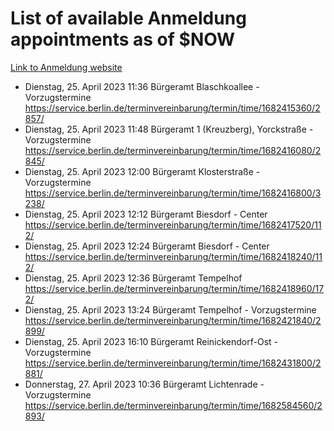 # List of available Anmeldung appointments as of $NOW
[Link to Anmeldung website](https://service.berlin.de/terminvereinbarung/termin/tag.php?termin=1&anliegen[]=120686&dienstleisterlist=122210,122217,327316,122219,327312,122227,327314,122231,327346,122243,327348,122254,122252,329742,122260,329745,122262,329748,122271,327278,122273,327274,122277,327276,330436,122280,327294,122282,327290,122284,327292,122291,327270,122285,327266,122286,327264,122296,327268,150230,329760,122297,327286,122294,327284,122312,329763,122314,329775,122304,327330,122311,327334,122309,327332,317869,122281,327352,122279,329772,122283,122276,327324,122274,327326,122267,329766,122246,327318,122251,327320,122257,327322,122208,327298,122226,327300&herkunft=http%3A%2F%2Fservice.berlin.de%2Fdienstleistung%2F120686%2F)
- Dienstag, 25. April 2023 11:36 Bürgeramt Blaschkoallee - Vorzugstermine https://service.berlin.de/terminvereinbarung/termin/time/1682415360/2857/
- Dienstag, 25. April 2023 11:48 Bürgeramt 1 (Kreuzberg), Yorckstraße - Vorzugstermine https://service.berlin.de/terminvereinbarung/termin/time/1682416080/2845/
- Dienstag, 25. April 2023 12:00 Bürgeramt Klosterstraße - Vorzugstermine https://service.berlin.de/terminvereinbarung/termin/time/1682416800/3238/
- Dienstag, 25. April 2023 12:12 Bürgeramt Biesdorf - Center https://service.berlin.de/terminvereinbarung/termin/time/1682417520/112/
- Dienstag, 25. April 2023 12:24 Bürgeramt Biesdorf - Center https://service.berlin.de/terminvereinbarung/termin/time/1682418240/112/
- Dienstag, 25. April 2023 12:36 Bürgeramt Tempelhof https://service.berlin.de/terminvereinbarung/termin/time/1682418960/172/
- Dienstag, 25. April 2023 13:24 Bürgeramt Tempelhof - Vorzugstermine https://service.berlin.de/terminvereinbarung/termin/time/1682421840/2899/
- Dienstag, 25. April 2023 16:10 Bürgeramt Reinickendorf-Ost - Vorzugstermine https://service.berlin.de/terminvereinbarung/termin/time/1682431800/2881/
- Donnerstag, 27. April 2023 10:36 Bürgeramt Lichtenrade - Vorzugstermine https://service.berlin.de/terminvereinbarung/termin/time/1682584560/2893/
